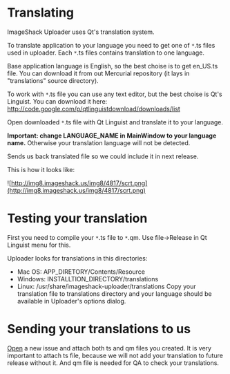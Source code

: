 # Translating #
ImageShack Uploader uses Qt's translation system.

To translate application to your language you need to get one of `*`.ts files used in uploader. Each `*`.ts files contains translation to one language.

Base application language is English, so the best choise is to get en\_US.ts file. You can download it from out Mercurial repository (it lays in "translations" source directory).

To work with `*`.ts file you can use any text editor, but the best choise is Qt's Linguist. You can download it here: http://code.google.com/p/qtlinguistdownload/downloads/list

Open downloaded `*`.ts file with Qt Linguist and translate it to your language.

**Important: change LANGUAGE\_NAME in MainWindow to your language name.** Otherwise your translation language will not be detected.

Sends us back translated file so we could include it in next release.

This is how it looks like:

![http://img8.imageshack.us/img8/4817/scrt.png](http://img8.imageshack.us/img8/4817/scrt.png)

# Testing your translation #
First you need to compile your `*`.ts file to `*`.qm. Use file->Release in Qt Linguist menu for this.

Uploader looks for translations in this directories:
  * Mac OS: APP\_DIRETORY/Contents/Resource
  * Windows: INSTALLTION\_DIRECTORY/translations
  * Linux: /usr/share/imageshack-uploader/translations
Copy your translation file to translations directory and your language should be available in Uploader's options dialog.

# Sending your translations to us #
[Open](http://code.google.com/p/imageshack-uploader/issues/entry) a new issue and attach both ts and qm files you created. It is very important to attach ts file, because we will not add your translation to future release without it. And qm file is needed for QA to check your translations.